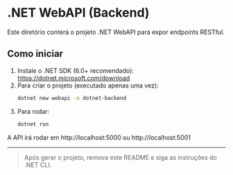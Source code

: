 # .NET WebAPI (Backend)

Este diretório conterá o projeto .NET WebAPI para expor endpoints RESTful.

## Como iniciar

1. Instale o .NET SDK (6.0+ recomendado):
   https://dotnet.microsoft.com/download
2. Para criar o projeto (executado apenas uma vez):
   ```sh
   dotnet new webapi -n dotnet-backend
   ```
3. Para rodar:
   ```sh
   dotnet run
   ```

A API irá rodar em http://localhost:5000 ou http://localhost:5001

---

> Após gerar o projeto, remova este README e siga as instruções do .NET CLI.

